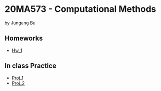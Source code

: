 # 20MA573 - Computational Methods
by Jungang Bu

## Homeworks
- [Hw_1](src/hw1_grid_random_walk_01.ipynb)

## In class Practice
- [Proj_1](src/Project_1.ipynb)
- [Proj_2](src/Project_2.ipynb)
